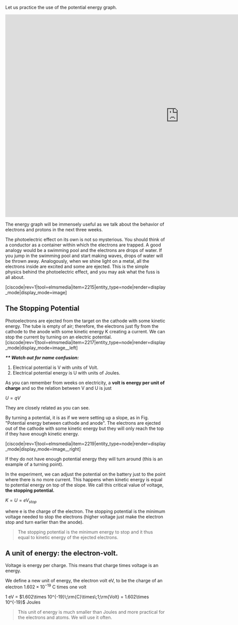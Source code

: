 Let us practice the use of the potential energy graph.

<iframe src="https://h5p.org/h5p/embed/86028" width="1090" height="638" frameborder="0" allowfullscreen="allowfullscreen"></iframe><script src="https://h5p.org/sites/all/modules/h5p/library/js/h5p-resizer.js" charset="UTF-8"></script>

The energy graph will be immensely useful as we talk about the behavior of electrons and protons in the next three weeks.

The photoelectric effect on its own is not so mysterious. You should think of a conductor as a container within which the electrons are trapped. A good analogy would be a swimming pool and the electrons are drops of water. If you jump in the swimming pool and start making waves, drops of water will be thrown away. Analogously, when we shine light on a metal, all the electrons inside are excited and some are ejected. This is the simple physics behind the photoelectric effect, and you may ask what the fuss is all about.
 
[ciscode|rev=1|tool=elmsmedia|item=2215|entity_type=node|render=display_mode|display_mode=image]

## The Stopping Potential

Photoelectrons are ejected from the target on the cathode with some kinetic energy. The tube is empty of air; therefore, the electrons just fly from the cathode to the anode with some kinetic energy K creating a current. We can stop the current by turning on an electric potential.
[ciscode|rev=1|tool=elmsmedia|item=2217|entity_type=node|render=display_mode|display_mode=image__left]

**_\*\* Watch out for name confusion:_**

1. Electrical potential is V with units of Volt.
2. Electrical potential energy is U with units of Joules.

As you can remember from weeks on electricity, a **volt is energy per unit of charge** and so the relation between V and U is just

$U = q V$

They are closely related as you can see.

By turning a potential, it is as if we were setting up a slope, as in Fig. "Potential energy between cathode and anode". The electrons are ejected out of the cathode with some kinetic energy but they will only reach the top if they have enough kinetic energy.

[ciscode|rev=1|tool=elmsmedia|item=2219|entity_type=node|render=display_mode|display_mode=image__right]

If they do not have enough potential energy they will turn around (this is an example of a turning point). 

In the experiment, we can adjust the potential on the battery just to the point where there is no more current. This happens when kinetic energy is equal to potential energy on top of the slope. We call this critical value of voltage, **the stopping potential.**

$K = U = e V_{stop}$

where e is the charge of the electron. The stopping potential is the minimum voltage needed to stop the electrons (higher voltage just make the electron stop and turn earlier than the anode). 

> The stopping potential is the minimum energy to stop and it thus equal to kinetic energy of the ejected electrons. 

## A unit of energy: the electron-volt.


Voltage is energy per charge. This means that charge times voltage is an energy.


 We define a new unit of energy, the electron volt eV, to be the charge of an electron $1.602\times 10^{-19}$ C times one volt


1 eV = $1.602\times 10^{-19}\;\rm{C}\times\;1;\rm{Volt} = 1.602\times 10^{-19}$ Joules

> This unit of energy is much smaller than Joules and more practical for the electrons and atoms. We will use it often.